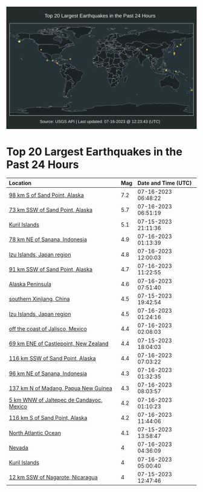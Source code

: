 ![Map](./map.png)

# Top 20 Largest Earthquakes in the Past 24 Hours

| Location | Mag | Date and Time (UTC) |
|:---|:---|:---|
| [98 km S of Sand Point, Alaska](https://earthquake.usgs.gov/earthquakes/eventpage/us7000kg30) | 7.2 | 07-16-2023 06:48:22 |
| [73 km SSW of Sand Point, Alaska](https://earthquake.usgs.gov/earthquakes/eventpage/us7000kg31) | 5.7 | 07-16-2023 06:51:19 |
| [Kuril Islands](https://earthquake.usgs.gov/earthquakes/eventpage/us7000kg0p) | 5.1 | 07-15-2023 21:11:36 |
| [78 km NE of Sanana, Indonesia](https://earthquake.usgs.gov/earthquakes/eventpage/us7000kg1q) | 4.9 | 07-16-2023 01:13:39 |
| [Izu Islands, Japan region](https://earthquake.usgs.gov/earthquakes/eventpage/us7000kg4p) | 4.8 | 07-16-2023 12:00:03 |
| [91 km SSW of Sand Point, Alaska](https://earthquake.usgs.gov/earthquakes/eventpage/us7000kg4a) | 4.7 | 07-16-2023 11:22:55 |
| [Alaska Peninsula](https://earthquake.usgs.gov/earthquakes/eventpage/us7000kg3d) | 4.6 | 07-16-2023 07:51:40 |
| [southern Xinjiang, China](https://earthquake.usgs.gov/earthquakes/eventpage/us7000kg0f) | 4.5 | 07-15-2023 19:42:54 |
| [Izu Islands, Japan region](https://earthquake.usgs.gov/earthquakes/eventpage/us7000kg1k) | 4.5 | 07-16-2023 01:24:16 |
| [off the coast of Jalisco, Mexico](https://earthquake.usgs.gov/earthquakes/eventpage/us7000kg1w) | 4.4 | 07-16-2023 02:08:03 |
| [69 km ENE of Castlepoint, New Zealand](https://earthquake.usgs.gov/earthquakes/eventpage/us7000kg06) | 4.4 | 07-15-2023 18:04:03 |
| [116 km SSW of Sand Point, Alaska](https://earthquake.usgs.gov/earthquakes/eventpage/us7000kg37) | 4.4 | 07-16-2023 07:03:22 |
| [96 km NE of Sanana, Indonesia](https://earthquake.usgs.gov/earthquakes/eventpage/us7000kg1n) | 4.3 | 07-16-2023 01:32:35 |
| [137 km N of Madang, Papua New Guinea](https://earthquake.usgs.gov/earthquakes/eventpage/us7000kg3h) | 4.3 | 07-16-2023 08:03:57 |
| [5 km WNW of Jaltepec de Candayoc, Mexico](https://earthquake.usgs.gov/earthquakes/eventpage/us7000kg1l) | 4.2 | 07-16-2023 01:10:23 |
| [116 km S of Sand Point, Alaska](https://earthquake.usgs.gov/earthquakes/eventpage/us7000kg4j) | 4.2 | 07-16-2023 11:44:06 |
| [North Atlantic Ocean](https://earthquake.usgs.gov/earthquakes/eventpage/us7000kfz9) | 4.1 | 07-15-2023 13:58:47 |
| [Nevada](https://earthquake.usgs.gov/earthquakes/eventpage/nn00862704) | 4 | 07-16-2023 04:36:09 |
| [Kuril Islands](https://earthquake.usgs.gov/earthquakes/eventpage/us7000kg2n) | 4 | 07-16-2023 05:00:40 |
| [12 km SSW of Nagarote, Nicaragua](https://earthquake.usgs.gov/earthquakes/eventpage/us7000kfyz) | 4 | 07-15-2023 12:47:46 |
